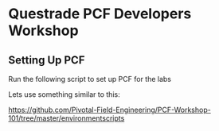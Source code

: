 # Questrade PCF Developers Workshop

## Setting Up PCF
Run the following script to set up PCF for the labs

Lets use something similar to this:

https://github.com/Pivotal-Field-Engineering/PCF-Workshop-101/tree/master/environmentscripts
